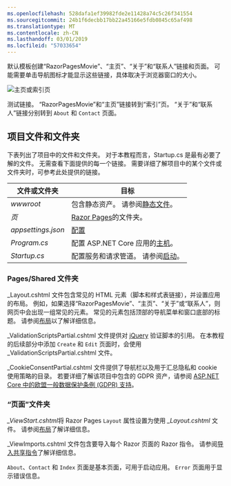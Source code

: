 ```yaml
---
ms.openlocfilehash: 528dafa1ef39982fde2e11428a74c5c26f341554
ms.sourcegitcommit: 24b1f6decbb17bb22a45166e5fdb0845c65af498
ms.translationtype: MT
ms.contentlocale: zh-CN
ms.lasthandoff: 03/01/2019
ms.locfileid: "57033654"
---
```

默认模板创建“RazorPagesMovie”、“主页”、“关于”和“联系人”链接和页面。 可能需要单击导航图标才能显示这些链接，具体取决于浏览器窗口的大小。

![主页或索引页](~/tutorials/razor-pages/razor-pages-start/_static/home2.png)

测试链接。 “RazorPagesMovie”和“主页”链接转到“索引”页。 “关于”和“联系人”链接分别转到 `About` 和 `Contact` 页面。

## <a name="project-files-and-folders"></a>项目文件和文件夹

下表列出了项目中的文件和文件夹。 对于本教程而言，Startup.cs 是最有必要了解的文件。 无需查看下面提供的每一个链接。 需要详细了解项目中的某个文件或文件夹时，可参考此处提供的链接。

| 文件或文件夹 | 目标 |
| -------------- | ------- |
| *wwwroot* | 包含静态资产。 请参阅[静态文件](xref:fundamentals/static-files)。 |
| *页* | [Razor Pages](xref:razor-pages/index)的文件夹。 |
| *appsettings.json* | [配置](xref:fundamentals/configuration/index) |
| *Program.cs* | 配置 ASP.NET Core 应用的[主机](xref:fundamentals/index#host)。 |
| *Startup.cs* | 配置服务和请求管道。 请参阅[启动](xref:fundamentals/startup)。 |

### <a name="the-pagesshared-folder"></a>Pages/Shared 文件夹

_Layout.cshtml 文件包含常见的 HTML 元素（脚本和样式表链接），并设置应用的布局。 例如，如果选择“RazorPagesMovie”、“主页”、“关于”或“联系人”，则网页中会出现一组常见的元素。 常见的元素包括顶部的导航菜单和窗口底部的标题。 请参阅[布局](xref:mvc/views/layout)以了解详细信息。

_ValidationScriptsPartial.cshtml 文件提供对 [jQuery](https://jquery.com/) 验证脚本的引用。 在本教程的后续部分中添加 `Create` 和 `Edit` 页面时，会使用 _ValidationScriptsPartial.cshtml 文件。

_CookieConsentPartial.cshtml 文件提供了导航栏以及用于汇总隐私和 cookie 使用策略的目录。 若要详细了解该项目中包含的 GDPR 资产，请参阅 [ASP.NET Core 中的欧盟一般数据保护条例 (GDPR) 支持](xref:security/gdpr)。

### <a name="the-pages-folder"></a>“页面”文件夹

*_ViewStart.cshtml*将 Razor Pages `Layout` 属性设置为使用 *_Layout.cshtml* 文件。 请参阅[布局](xref:mvc/views/layout)了解详细信息。

_ViewImports.cshtml 文件包含要导入每个 Razor 页面的 Razor 指令。 请参阅[导入共享指令](xref:mvc/views/layout#importing-shared-directives)了解详细信息。

`About`、`Contact` 和 `Index` 页面是基本页面，可用于启动应用。 `Error` 页面用于显示错误信息。
